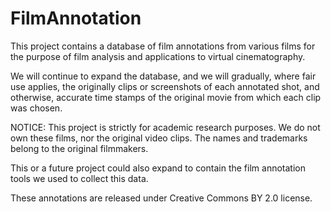 # FilmAnnotation

This project contains a database of film annotations from various films for the purpose of film analysis and applications to virtual cinematography.

We will continue to expand the database, and we will gradually, where fair use applies, the originally clips or screenshots of each annotated shot, and otherwise, accurate time stamps of the original movie from which each clip was chosen.

NOTICE: This project is strictly for academic research purposes. We do not own these films, nor the original video clips. The names and trademarks belong to the original filmmakers.

This or a future project could also expand to contain the film annotation tools we used to collect this data.

These annotations are released under Creative Commons BY 2.0 license.

